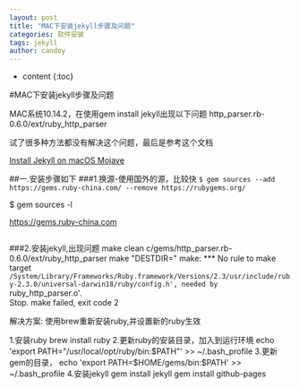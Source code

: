```yaml
---
layout: post
title: "MAC下安装jekyll步骤及问题"
categories: 软件安装
tags: jekyll
author: candoy
---
```


* content
{:toc}



#MAC下安装jekyll步骤及问题

MAC系统10.14.2，在使用gem install jekyll出现以下问题
http_parser.rb-0.6.0/ext/ruby_http_parser 


试了很多种方法都没有解决这个问题，最后是参考这个文档

[Install Jekyll on macOS Mojave](https://desiredpersona.com/install-jekyll-on-macos/)


##一.安装步骤如下
###1.换源-使用国外的源，比较快
``
$ gem sources --add https://gems.ruby-china.com/ --remove https://rubygems.org/
``

$ gem sources -l

https://gems.ruby-china.com
```# 确保只有 gems.ruby-china.com
```
###2.安装jekyll,出现问题
make  clean  c/gems/http_parser.rb-0.6.0/ext/ruby_http_parser 
make "DESTDIR=" 
make: *** No rule to make target `/System/Library/Frameworks/Ruby.framework/Versions/2.3/usr/include/ruby-2.3.0/universal-darwin18/ruby/config.h', needed by `ruby_http_parser.o'.  
Stop.  make failed, exit code 2

解决方案:
使用brew重新安装ruby,并设置新的ruby生效

1.安装ruby
brew install ruby
2.更新ruby的安装目录，加入到运行环境
echo 'export PATH="/usr/local/opt/ruby/bin:$PATH"' >> ~/.bash_profile
3.更新gem的目录，
echo 'export PATH=$HOME/gems/bin:$PATH' >> ~/.bash_profile
4.安装jekyll
gem install jekyll
gem install github-pages
